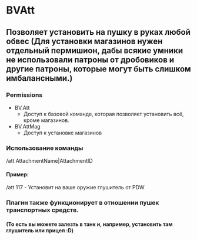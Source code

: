 # BVAtt
## Позволяет установить на пушку в руках любой обвес (Для установки магазинов нужен отдельный пермишион, дабы всякие умники не использовали патроны от дробовиков и другие патроны, которые могут быть слишком имбалансными.)

### Permissions
- BV.Att
    - Доступ к базовой команде, которая позволяет установить всё, кроме магазинов.
- BV.AttMag
    - Доступ к установке магазинов
### Использование команды
/att AttachmentName|AttachmentID
#### Пример:
/att 117 - Установит на ваше оружие глушитель от PDW
### Плагин также функционирует в отношении пушек транспортных средств.
#### (То есть вы можете залезть в танк и, например, установить там глушитель или прицел :D)
